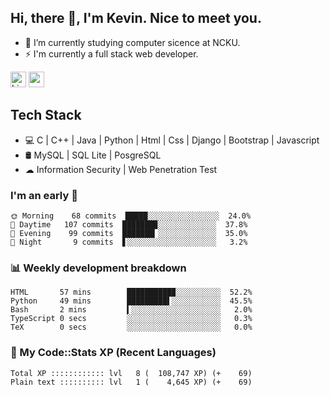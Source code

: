 ## Hi, there 👋, I'm Kevin. Nice to meet you.

- 🌱 I’m currently studying computer sicence at NCKU.
- ⚡ I'm currently a full stack web developer.

<a href="https://www.linkedin.com/in/kevin12686/"><img alt="LinkedIn" src="https://img.shields.io/badge/linkedin%20-%230077B5.svg?&style=for-the-badge&logo=linkedin&logoColor=white" height=25></a>
<a href="https://www.instagram.com/kevin12686/"><img src="https://img.shields.io/badge/instagram-3f729b?&style=for-the-badge&logo=instagram&logoColor=white" height=25></a>

## Tech Stack

* 💻 C | C++ | Java | Python | Html | Css | Django | Bootstrap | Javascript
* 🛢️ MySQL | SQL Lite | PosgreSQL
* ☁ Information Security | Web Penetration Test

### I'm an early 🐤

<!-- early_bird start -->

```text
🌞 Morning    68 commits  █████░░░░░░░░░░░░░░░░  24.0%
🌆 Daytime   107 commits  ███████▉░░░░░░░░░░░░░  37.8%
🌃 Evening    99 commits  ███████▎░░░░░░░░░░░░░  35.0%
🌙 Night       9 commits  ▋░░░░░░░░░░░░░░░░░░░░   3.2%
```

<!-- early_bird end -->

### 📊 Weekly development breakdown

<!-- code_time start -->

```text
HTML       57 mins        ██████████▉░░░░░░░░░░  52.2%
Python     49 mins        █████████▌░░░░░░░░░░░  45.5%
Bash       2 mins         ▍░░░░░░░░░░░░░░░░░░░░   2.0%
TypeScript 0 secs         ░░░░░░░░░░░░░░░░░░░░░   0.3%
TeX        0 secs         ░░░░░░░░░░░░░░░░░░░░░   0.0%
```

<!-- code_time end -->

### 🧰 My Code::Stats XP (Recent Languages)

<!-- codestats start -->

```text
Total XP :::::::::::: lvl   8 (  108,747 XP) (+    69)
Plain text :::::::::: lvl   1 (    4,645 XP) (+    69)
```

<!-- codestats end -->
